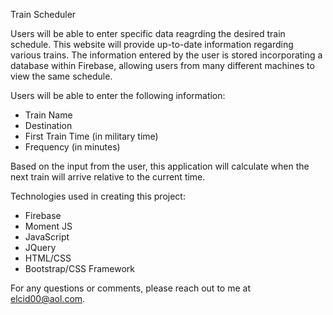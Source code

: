 Train Scheduler

Users will be able to enter specific data reagrding the desired train schedule.  This website will provide up-to-date information regarding various trains.  The information entered by the user is stored incorporating a database within Firebase, allowing users from many different machines to view the same schedule.

Users will be able to enter the following information:
* Train Name  
* Destination   
* First Train Time (in military time)
* Frequency (in minutes)
  
Based on the input from the user, this application will calculate when the next train will arrive relative to the current time.

Technologies used in creating this project:
* Firebase
* Moment JS
* JavaScript
* JQuery
* HTML/CSS
* Bootstrap/CSS Framework

For any questions or comments, please reach out to me at elcid00@aol.com.
